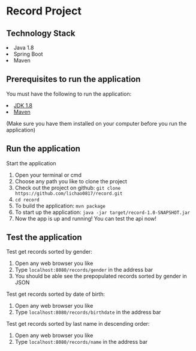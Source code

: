 # Record Project
## Technology Stack

<li>Java 1.8</li>
<li>Spring Boot</li>
<li>Maven</li>

## Prerequisites to run the application

You must have the following to run the application:
<li><a href="http://www.oracle.com/technetwork/java/javase/downloads/jdk8-downloads-2133151.html">JDK 1.8</a></li>
<li><a href="https://maven.apache.org/">Maven</a></li>

(Make sure you have them installed on your computer before you run the application)

## Run the application

Start the application
<ol>
<li>Open your terminal or cmd</li>
<li>Choose any path you like to clone the project</li>
<li>Check out the project on github: <code>git clone https://github.com/lichao0817/record.git</code></li>
<li><code>cd record</code></li>
<li>To build the application: <code>mvn package</code></li>
<li>To start up the application: <code>java -jar target/record-1.0-SNAPSHOT.jar</code></li>
<li>Now the app is up and running! You can test the api now!</li>
</ol>

## Test the application

Test get records sorted by gender:
<ol>
<li>Open any web browser you like</li>
<li>Type <code>localhost:8080/records/gender</code> in the address bar</li>
<li>You should be able see the prepopulated records sorted by gender in JSON</li>
</ol>

Test get records sorted by date of birth:
<ol>
<li>Open any web browser you like</li>
<li>Type <code>localhost:8080/records/birthdate</code> in the address bar</li>
</ol>

Test get records sorted by last name in descending order:
<ol>
<li>Open any web browser you like</li>
<li>Type <code>localhost:8080/records/name</code> in the address bar</li>
</ol>
